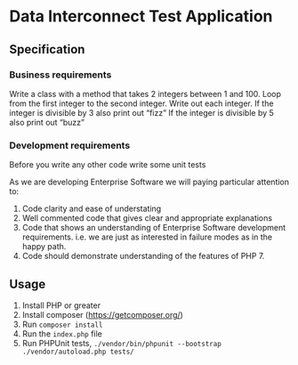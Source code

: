 # Data Interconnect Test Application

## Specification

### Business requirements
Write a class with a method that takes 2 integers between 1 and 100.
Loop from the first integer to the second integer.
Write out each integer.
If the integer is divisible by 3 also print out “fizz”
If the integer is divisible by 5 also print out “buzz”

### Development requirements
Before you write any other code write some unit tests

As we are developing Enterprise Software we will paying particular attention to:
1. Code clarity and ease of understating
2. Well commented code that gives clear and appropriate explanations
3. Code that shows an understanding of Enterprise Software development
requirements. i.e. we are just as interested in failure modes as in
the happy path.
4. Code should demonstrate understanding of the features of PHP 7.

## Usage
1. Install PHP or greater
2. Install composer (https://getcomposer.org/)
3. Run `composer install`
4. Run the `index.php` file
5. Run PHPUnit tests, `./vendor/bin/phpunit --bootstrap ./vendor/autoload.php tests/`